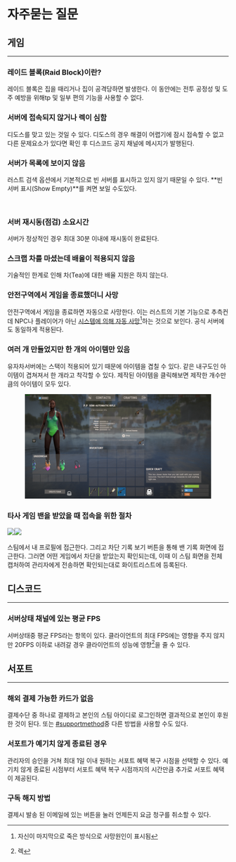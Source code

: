# 자주묻는 질문

## 게임 <a href="#game" id="game"></a>

***

### 레이드 블록(Raid Block)이란?

레이드 블록은 집을 때리거나 집이 공격당하면 발생한다. 이 동안에는 전투 공정성 및 도주 예방을 위해tp 및 일부 편의 기능을 사용할 수 없다.

### 서버에 접속되지 않거나 렉이 심함 <a href="#server-connection" id="server-connection"></a>

디도스를 맞고 있는 것일 수 있다. 디도스의 경우 해결이 어렵기에 잠시 접속할 수 없고 다른 문제요소가 있다면 확인 후 디스코드 공지 채널에 메시지가 발행된다.

### 서버가 목록에 보이지 않음 <a href="#no-servers-listed" id="no-servers-listed"></a>

러스트 검색 옵션에서 기본적으로 빈 서버를 표시하고 있지 않기 때문일 수 있다. **빈 서버 표시(Show Empty)**를 켜면 보일 수도있다.

<div align="left">

<figure><img src="https://i.imgur.com/m71QnQm.png" alt=""><figcaption></figcaption></figure>

</div>

### 서버 재시동(점검) 소요시간 <a href="#restart-time-required" id="restart-time-required"></a>

서버가 정상적인 경우 최대 30분 이내에 재시동이 완료된다.

### 스크랩 차를 마셨는데 배율이 적용되지 않음 <a href="#scrap-tea" id="scrap-tea"></a>

기술적인 한계로 인해 차(Tea)에 대한 배율 지원은 하지 않는다.

### 안전구역에서 게임을 종료했더니 사망 <a href="#safe-zone-death" id="safe-zone-death"></a>

안전구역에서 게임을 종료하면 자동으로 사망한다. 이는 러스트의 기본 기능으로 추측컨데 NPC나 플레이어가 아닌 [시스템에 의해 자동 사망](#user-content-fn-1)[^1]하는 것으로 보인다. 공식 서버에도 동일하게 적용된다.

### 여러 개 만들었지만 한 개의 아이템만 있음 <a href="#stack" id="stack"></a>

유자차서버에는 스택이 적용되어 있기 때문에 아이템을 겹칠 수 있다. 같은 내구도인 아이템이 겹쳐져서 한 개라고 착각할 수 있다. 제작된 아이템을 클릭해보면 제작한 개수만큼의 아이템이 모두 있다.

<figure><img src=".gitbook/assets/image (16).png" alt=""><figcaption></figcaption></figure>

### 타사 게임 밴을 받았을 때 접속을 위한 절차 <a href="#game-ban-connection" id="game-ban-connection"></a>

![](https://everee.gitbook.io/\~gitbook/image?url=https%3A%2F%2F2081225017-files.gitbook.io%2F%7E%2Ffiles%2Fv0%2Fb%2Fgitbook-x-prod.appspot.com%2Fo%2Fspaces%252FThuiRXbeGyxBZQIn5deS%252Fuploads%252FbLTevEY1bGY2hZ9GUSv5%252F%25EC%2595%2588%25EB%2582%25B4.png%3Falt%3Dmedia%26token%3D14d011ff-a292-439f-b8fd-6e809d3233f6\&width=300\&dpr=4\&quality=100\&sign=a6aca87d\&sv=1)![](https://everee.gitbook.io/\~gitbook/image?url=https%3A%2F%2F2081225017-files.gitbook.io%2F%7E%2Ffiles%2Fv0%2Fb%2Fgitbook-x-prod.appspot.com%2Fo%2Fspaces%252FThuiRXbeGyxBZQIn5deS%252Fuploads%252FJJy7WqlfKUe2pmqAlnwk%252F%25EC%2595%2588%25EB%2582%25B42.png%3Falt%3Dmedia%26token%3Dcdda4f44-7aae-48e1-89ab-ae74f8478aec\&width=300\&dpr=4\&quality=100\&sign=c50123fb\&sv=1)

스팀에서 내 프로필에 접근한다. 그리고 차단 기록 보기 버튼을 통해 밴 기록 화면에 접근한다. 그러면 어떤 게임에서 차단을 받았는지 확인되는데, 이때 이 스팀 화면을 전체 캡처하여 관리자에게 전송하면 확인되는대로 화이트리스트에 등록된다.

## 디스코드 <a href="#discord" id="discord"></a>

***

### 서버상태 채널에 있는 평균 FPS <a href="#average-fps" id="average-fps"></a>

서버상태중 평균 FPS라는 항목이 있다. 클라이언트의 최대 FPS에는 영향을 주지 않지만 20FPS 이하로 내려갈 경우 클라이언트의 성능에 영향[^2]을 줄 수 있다.

## 서포트 <a href="#support" id="support"></a>

***

### 해외 결제 가능한 카드가 없음 <a href="#no-card" id="no-card"></a>

결제수단 중 하나로 결제하고 본인의 스팀 아이디로 로그인하면 결과적으로 본인이 후원한 것이 된다. 또는 [#supportmethod](become-a-supporter.md#supportmethod "mention")중 다른 방법을 사용할 수도 있다.

### 서포트가 예기치 않게 종료된 경우 <a href="#support-ends-unexpectedly" id="support-ends-unexpectedly"></a>

관리자의 승인을 거쳐 최대 1일 이내 원하는 서포트 혜택 복구 시점을 선택할 수 있다. 예기치 않게 종료된 시점부터 서포트 혜택 복구 시점까지의 시간만큼 추가로 서포트 혜택이 제공된다.

### 구독 해지 방법 <a href="#how-to-unsubscribe" id="how-to-unsubscribe"></a>

결제시 발송 된 이메일에 있는 버튼을 눌러 언제든지 요금 청구를 취소할 수 있다.

[^1]: 자신이 마지막으로 죽은 방식으로 사망원인이 표시됨

[^2]: 렉
